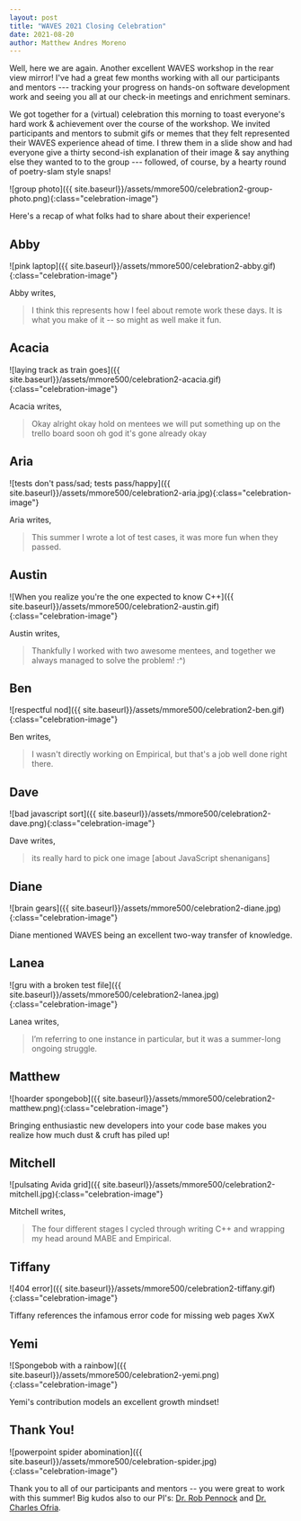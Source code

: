 ```yaml
---
layout: post
title: "WAVES 2021 Closing Celebration"
date: 2021-08-20
author: Matthew Andres Moreno
---
```


Well, here we are again.
Another excellent WAVES workshop in the rear view mirror!
I've had a great few months working with all our participants and mentors --- tracking your progress on hands-on software development work and seeing you all at our check-in meetings and enrichment seminars.

We got together for a (virtual) celebration this morning to toast everyone's hard work & achievement over the course of the workshop.
We invited participants and mentors to submit gifs or memes that they felt represented their WAVES experience ahead of time.
I threw them in a slide show and had everyone give a thirty second-ish explanation of their image & say anything else they wanted to to the group --- followed, of course, by a hearty round of poetry-slam style snaps!

![group photo]({{ site.baseurl}}/assets/mmore500/celebration2-group-photo.png){:class="celebration-image"}

Here's a recap of what folks had to share about their experience!

## Abby

![pink laptop]({{ site.baseurl}}/assets/mmore500/celebration2-abby.gif){:class="celebration-image"}

Abby writes,
> I think this represents how I feel about remote work these days. It is what you make of it -- so might as well make it fun.

## Acacia

![laying track as train goes]({{ site.baseurl}}/assets/mmore500/celebration2-acacia.gif){:class="celebration-image"}

Acacia writes,
>  Okay alright okay hold on mentees we will put something up on the trello board soon oh god it's gone already okay

## Aria

![tests don't pass/sad; tests pass/happy]({{ site.baseurl}}/assets/mmore500/celebration2-aria.jpg){:class="celebration-image"}

Aria writes,
>  This summer I wrote a lot of test cases, it was more fun when they passed.

## Austin

![When you realize you're the one expected to know C++]({{ site.baseurl}}/assets/mmore500/celebration2-austin.gif){:class="celebration-image"}

Austin writes,
>  Thankfully I worked with two awesome mentees, and together we always managed to solve the problem! :^)

## Ben

![respectful nod]({{ site.baseurl}}/assets/mmore500/celebration2-ben.gif){:class="celebration-image"}

Ben writes,
>  I wasn't directly working on Empirical, but that's a job well done right there.

## Dave

![bad javascript sort]({{ site.baseurl}}/assets/mmore500/celebration2-dave.png){:class="celebration-image"}

Dave writes,
> its really hard to pick one image [about JavaScript shenanigans]

## Diane

![brain gears]({{ site.baseurl}}/assets/mmore500/celebration2-diane.jpg){:class="celebration-image"}

Diane mentioned WAVES being an excellent two-way transfer of knowledge.

## Lanea

![gru with a broken test file]({{ site.baseurl}}/assets/mmore500/celebration2-lanea.jpg){:class="celebration-image"}

Lanea writes,
> I’m referring to one instance in particular, but it was a summer-long ongoing struggle.

## Matthew

![hoarder spongebob]({{ site.baseurl}}/assets/mmore500/celebration2-matthew.png){:class="celebration-image"}

Bringing enthusiastic new developers into your code base makes you realize how much dust & cruft has piled up!

## Mitchell

![pulsating Avida grid]({{ site.baseurl}}/assets/mmore500/celebration2-mitchell.jpg){:class="celebration-image"}

Mitchell writes,
> The four different stages I cycled through writing C++ and wrapping my head around MABE and Empirical.

## Tiffany

![404 error]({{ site.baseurl}}/assets/mmore500/celebration2-tiffany.gif){:class="celebration-image"}

Tiffany references the infamous error code for missing web pages XwX

## Yemi

![Spongebob with a rainbow]({{ site.baseurl}}/assets/mmore500/celebration2-yemi.png){:class="celebration-image"}

Yemi's contribution models an excellent growth mindset!

## Thank You!

![powerpoint spider abomination]({{ site.baseurl}}/assets/mmore500/celebration-spider.jpg){:class="celebration-image"}

Thank you to all of our participants and mentors -- you were great to work with this summer!
Big kudos also to our PI's: [Dr. Rob Pennock](https://msu.edu/~pennock5/) and [Dr. Charles Ofria](https://ofria.com/).
